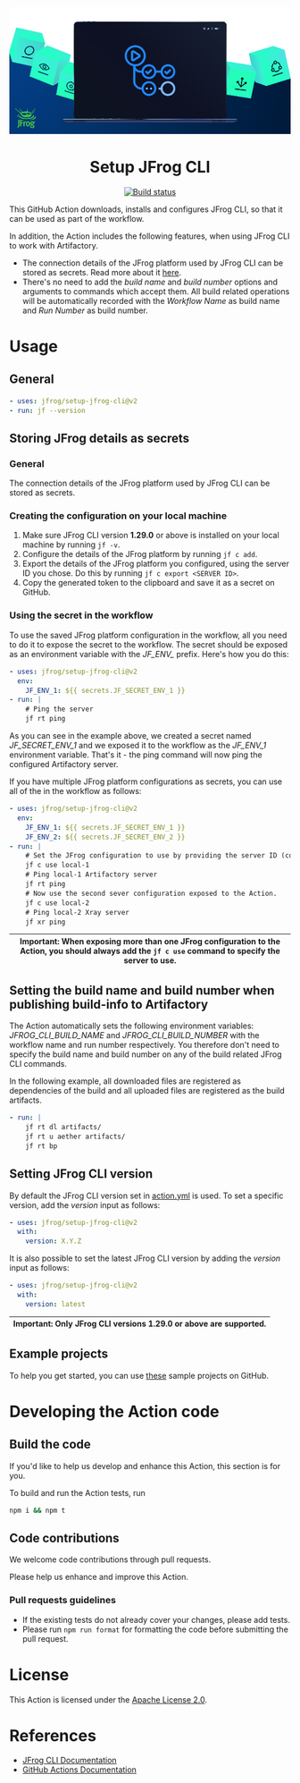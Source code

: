 [![JFrog CLI](readme_image.png)](#readme)

<div align="center">

# Setup JFrog CLI

[![Build status](https://github.com/jfrog/setup-jfrog-cli/workflows/Main%20workflow/badge.svg)](https://github.com/jfrog/setup-jfrog-cli/actions)

</div>

This GitHub Action downloads, installs and configures JFrog CLI, so that it can be used as part of the workflow.

In addition, the Action includes the following features, when using JFrog CLI to work with Artifactory.
* The connection details of the JFrog platform used by JFrog CLI can be stored as secrets. Read more about it [here](#storing-JFrog-details-as-secrets).
* There's no need to add the *build name* and *build number* options and arguments to commands which accept them.
All build related operations will be automatically recorded with the *Workflow Name* as build name and *Run Number* as build number.

# Usage
## General

```yml
- uses: jfrog/setup-jfrog-cli@v2
- run: jf --version
```

## Storing JFrog details as secrets
### General
The connection details of the JFrog platform used by JFrog CLI can be stored as secrets.

### Creating the configuration on your local machine 
1. Make sure JFrog CLI version **1.29.0** or above is installed on your local machine by running ```jf -v```.
2. Configure the details of the JFrog platform by running ```jf c add```.
3. Export the details of the JFrog platform you configured, using the server ID you chose. Do this by running ```jf c export <SERVER ID>```.
4. Copy the generated token to the clipboard and save it as a secret on GitHub.

### Using the secret in the workflow
To use the saved JFrog platform configuration in the workflow, all you need to do it to expose the secret to the workflow.
The secret should be exposed as an environment variable with the *JF_ENV_* prefix.
Here's how you do this:
```yml
- uses: jfrog/setup-jfrog-cli@v2
  env:
    JF_ENV_1: ${{ secrets.JF_SECRET_ENV_1 }}
- run: |
    # Ping the server
    jf rt ping
```
As you can see in the example above, we created a secret named *JF_SECRET_ENV_1* and we exposed it to the workflow 
as the *JF_ENV_1* environment variable. That's it - the ping command will now ping the configured Artifactory server.

If you have multiple JFrog platform configurations as secrets, you can use all of the in the workflow as follows:
```yml
- uses: jfrog/setup-jfrog-cli@v2
  env:
    JF_ENV_1: ${{ secrets.JF_SECRET_ENV_1 }}
    JF_ENV_2: ${{ secrets.JF_SECRET_ENV_2 }}
- run: |
    # Set the JFrog configuration to use by providing the server ID (configured by the 'jf c add' command).
    jf c use local-1
    # Ping local-1 Artifactory server
    jf rt ping
    # Now use the second sever configuration exposed to the Action.
    jf c use local-2
    # Ping local-2 Xray server
    jf xr ping
```
| Important: When exposing more than one JFrog configuration to the Action, you should always add the ```jf c use``` command to specify the server to use. |
| --- |

## Setting the build name and build number when publishing build-info to Artifactory
The Action automatically sets the following environment variables:
*JFROG_CLI_BUILD_NAME* and *JFROG_CLI_BUILD_NUMBER* with the workflow name and run number respectively.
You therefore don't need to specify the build name and build number on any of the build related JFrog CLI commands.

In the following example, all downloaded files are registered as dependencies of the build and all uploaded files
are registered as the build artifacts. 
```yml
- run: |
    jf rt dl artifacts/
    jf rt u aether artifacts/
    jf rt bp
```

## Setting JFrog CLI version
By default the JFrog CLI version set in [action.yml](https://github.com/jfrog/setup-jfrog-cli/blob/master/action.yml) is used. To set a specific version, add the *version* input as follows:

```yml
- uses: jfrog/setup-jfrog-cli@v2
  with:
    version: X.Y.Z
```

It is also possible to set the latest JFrog CLI version by adding the *version* input as follows:

```yml
- uses: jfrog/setup-jfrog-cli@v2
  with:
    version: latest
```

| Important: Only JFrog CLI versions 1.29.0 or above are supported. |
| --- |

## Example projects
To help you get started, you can use [these](https://github.com/jfrog/project-examples/tree/master/github-action-examples) sample projects on GitHub.

# Developing the Action code
## Build the code
If you'd like to help us develop and enhance this Action, this section is for you.

To build and run the Action tests, run
```bash
npm i && npm t
```

## Code contributions
We welcome code contributions through pull requests.

Please help us enhance and improve this Action.
### Pull requests guidelines
- If the existing tests do not already cover your changes, please add tests.
- Please run `npm run format` for formatting the code before submitting the pull request.

# License
This Action is licensed under the [Apache License 2.0](https://github.com/jfrog/setup-jfrog-cli/blob/master/LICENSE).

# References
- [JFrog CLI Documentation](https://www.jfrog.com/confluence/display/CLI/JFrog+CLI)
- [GitHub Actions Documentation](https://help.github.com/en/categories/automating-your-workflow-with-github-actions)
